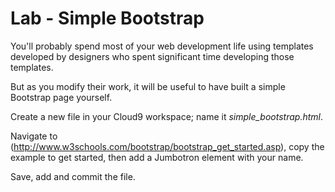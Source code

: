 # Lab - Simple Bootstrap 

You'll probably spend most of your web development life using templates developed by designers who spent significant time developing those templates.

But as you modify their work, it will be useful to have built a simple Bootstrap page yourself.

Create a new file in your Cloud9 workspace; name it *simple_bootstrap.html*.

Navigate to (http://www.w3schools.com/bootstrap/bootstrap_get_started.asp), copy the example to get started, then add a Jumbotron element with your name.

Save, add and commit the file.

